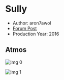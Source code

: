 # Sully

* Author: aron7awol
* [Forum Post](https://www.avsforum.com/threads/bass-eq-for-filtered-movies.2995212/post-58317180)
* Production Year: 2016

## Atmos

![img 0](https://i.imgur.com/20QPc3X.jpg)

![img 1](https://i.imgur.com/LtUNtFC.png)

